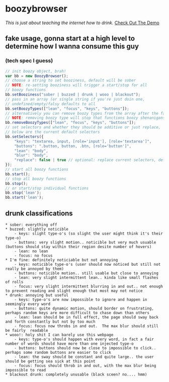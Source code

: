 # boozybrowser
_This is just about teaching the internet how to drink._
<a href="http://www.boozybrowser.com" target="_blank">Check Out The Demo</a>

## fake usage, gonna start at a high level to determine how I wanna consume this guy 
### (tech spec I guess)
``` JavaScript
// init boozy object, brah!
var bb = new BoozyBrowser();
// choose a string to set booziness, default will be sober
// NOTE: re-setting booziness will trigger a start/stop for all 
// boozy functions
bb.setBooziness("sober | buzzed | drunk | wooo | blackout");
// pass in an array (or single string if you're just doin one, 
// undefined/empty/falsy defaults to all
bb.setBoozyTypes(["lean", "focus", "keys", "buttons"]);
// alternatively you can remove boozy types from the array after the fact
// NOTE: removing boozy type will stop that functions boozy shenanigans
bb.removeBoozyTypes(["lean", "focus", "keys", "buttons"]);
// set selectors and whether they should be additive or just replace, 
// below are the current default selectors
bb.setSelectors({
    "keys": "textarea, input, [role='input'], [role='textarea']",   
    "buttons": ".button, button, .btn, [role='button']",
    "lean": "body",
    "blur": "body",
    "replace": false | true // optional: replace current selectors, defautlts to false
});
// start all boozy functions
bb.start();
// stop all boozy functions
bb.stop();
// or start/stop individual functions
bb.stop('lean');
bb.start('lean');
``` 

## drunk classifications 
    * sober: everything off
    * buzzed: slightly noticible
        - keys: slight type-o's (so slight the user might think it's their type-o)
        - buttons: very slight motion.. noticible but very much usuable (buttons should stay within their region desite number of hovers)
        - lean: no lean
        - focus: no focus
    * I'm fine: definitely noticiable but not annoying 
        - keys: noticible type-o's (user should now noticed but still not really be annoyed by them)
        - buttons: noticible motion.. still usable but close to annoying
        - lean: very slight intermittent lean.. kinda like small flashes of rolls
        - focus: very slight intermittent blurring in and out.. not enough to prevent reading and slight enough that most may not notice
    * drunk: annoying but useful
        - keys: type-o's are now impossible to ignore and happen in seemingly every word
        - buttons: quite dynamic motion, should border on frustrating, perhaps random keys are more difficult to chase down than others
        - lean: lean should be in full effect, the page should sway back and forth constantly but not by too much
        - focus: focus now throbs in and out.  The max blur should still be fairly  readable
    * wooo!: holy shit I can barely use this webpage
        - keys: type-o's should happen with every word, in fact a fair number of words should have more than one injected type-o
        - buttons: buttons should now be close to impossible to click.. perhaps some random buttons are easier to click
        - lean: the sway should be constant and quite large.. the user should be getting sea sick at this point
        - focus: focus should throb in and out, with the max blur being impossible to read
    * blackout drunk: completely unusable (black sceen? no.... hmm)
